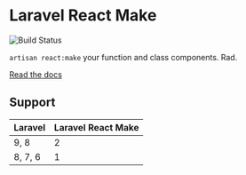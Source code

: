 # Laravel React Make
![Build Status](https://github.com/FullStackAppCo/laravel-react-make/actions/workflows/tests.yml/badge.svg)

`artisan react:make` your function and class components. Rad.

[Read the docs](https://fullstackapp.co/docs/laravel-react-make)

## Support
| Laravel | Laravel React Make |
|---------|--------------------|
| 9, 8    | 2                  |
| 8, 7, 6 | 1                  |
